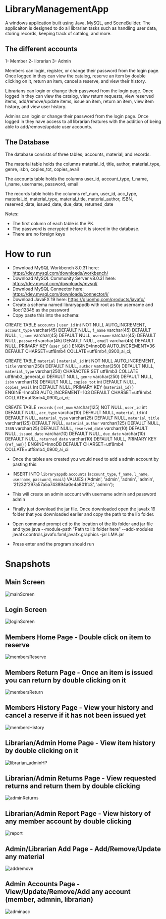 # LibraryManagementApp

A windows application built using Java, MySQL, and SceneBuilder. The applicaiton is designed to do all librarian tasks such as handling user data, storing records, keeping track of catalog, and more.

## The different accounts
1- Member
2- librarian
3- Admin

Members can login, register, or change their password from the login page. Once logged in they can view the catalog, reserve an item by double clicking on it, return an item, cancel a reserve, and view their history.

Librarians can login or change their password from the login page. Once logged in they can view the catalog, view return requests, view reserved items, add/remove/update items, issue an item, return an item, view item history, and view user history. 

Admins can login or change their password from the login page. Once logged in they have access to all librarian features with the addition of being able to add/remove/update user accounts.

## The Database
The database consists of three tables; accounts, material, and records.

The material table holds the columns material_id, title, author, material_type, genre, isbn, copies_tot, copies_avail

The accounts table holds the columns user_id, account_type, f_name, l_name, username, password, email 

The records table holds the columns ref_num, user_id, acc_type, material_id, material_type, material_title, material_author, ISBN, reserved_date, issued_date, due_date, returned_date

Notes:
- The first column of each table is the PK. 
- The password is encrypted before it is stored in the database.
- There are no foreign keys

# How to run
- Download MySQL Workbench 8.0.31 here: https://dev.mysql.com/downloads/workbench/
- Download MySQL Community Server v8.0.31 here: https://dev.mysql.com/downloads/mysql/
- Download MySQL Connector here: https://dev.mysql.com/downloads/connector/j/
- Download JavaFX 19 here: https://gluonhq.com/products/javafx/
- Create a schema named libraryappdb with root as the username and Root12345 as the password
- Copy paste this into the schema:

CREATE TABLE `accounts` (
  `user_id` int NOT NULL AUTO_INCREMENT,
  `account_type` varchar(45) DEFAULT NULL,
  `f_name` varchar(45) DEFAULT NULL,
  `l_name` varchar(45) DEFAULT NULL,
  `username` varchar(45) DEFAULT NULL,
  `password` varchar(45) DEFAULT NULL,
  `email` varchar(45) DEFAULT NULL,
  PRIMARY KEY (`user_id`)
) ENGINE=InnoDB AUTO_INCREMENT=36 DEFAULT CHARSET=utf8mb4 COLLATE=utf8mb4_0900_ai_ci;

CREATE TABLE `material` (
  `material_id` int NOT NULL AUTO_INCREMENT,
  `title` varchar(250) DEFAULT NULL,
  `author` varchar(250) DEFAULT NULL,
  `material_type` varchar(250) CHARACTER SET utf8mb3 COLLATE utf8mb3_general_ci DEFAULT NULL,
  `genre` varchar(250) DEFAULT NULL,
  `isbn` varchar(13) DEFAULT NULL,
  `copies_tot` int DEFAULT NULL,
  `copies_avail` int DEFAULT NULL,
  PRIMARY KEY (`material_id`)
) ENGINE=InnoDB AUTO_INCREMENT=103 DEFAULT CHARSET=utf8mb4 COLLATE=utf8mb4_0900_ai_ci;

CREATE TABLE `records` (
  `ref_num` varchar(125) NOT NULL,
  `user_id` int DEFAULT NULL,
  `acc_type` varchar(10) DEFAULT NULL,
  `material_id` int DEFAULT NULL,
  `material_type` varchar(25) DEFAULT NULL,
  `material_title` varchar(125) DEFAULT NULL,
  `material_author` varchar(125) DEFAULT NULL,
  `ISBN` varchar(25) DEFAULT NULL,
  `reserved_date` varchar(10) DEFAULT NULL,
  `issued_date` varchar(10) DEFAULT NULL,
  `due_date` varchar(10) DEFAULT NULL,
  `returned_date` varchar(10) DEFAULT NULL,
  PRIMARY KEY (`ref_num`)
) ENGINE=InnoDB DEFAULT CHARSET=utf8mb4 COLLATE=utf8mb4_0900_ai_ci

- Once the tables are created you would need to add a admin account by pasting this:
- INSERT INTO `libraryappdb`.`accounts` (`account_type`, `f_name`, `l_name`, `username`, `password`, `email`) VALUES ('Admin', 'admin', 'admin', 'admin', '21232f297a57a5a743894a0e4a801fc3', 'admin');
- This will create an admin account with username admin and password admin

- Finally just download the jar file. Once downloaded open the javafx 19 folder that you downloaded earlier and copy the path to the lib folder.
- Open command prompt cd to the location of the lib folder and jar file and type java --module-path "Path to lib folder here" --add-modules javafx.controls,javafx.fxml,javafx.graphics -jar LMA.jar
- Press enter and the program should run

# Snapshots

## Main Screen
![mainScreen](https://user-images.githubusercontent.com/118571302/203827055-c699c462-d18b-4c59-ae14-62efe94433e3.PNG)

## Login Screen
![loginScreen](https://user-images.githubusercontent.com/118571302/203827099-3ee7e0fb-7384-4db9-93c7-c432cc04d32f.PNG)

## Members Home Page - Double click on item to reserve
![membersReserve](https://user-images.githubusercontent.com/118571302/203827241-231d6532-6ecd-4037-a62b-bb085aff9f0b.PNG)

## Members Return Page - Once an item is issued you can return by double clicking on it 
![membersReturn](https://user-images.githubusercontent.com/118571302/203827331-6889792a-b5e8-449e-8e90-d2d26af19d17.PNG)

## Members History Page - View your history and cancel a reserve if it has not been issued yet
![membersHistory](https://user-images.githubusercontent.com/118571302/203827434-7de81158-f6db-4aba-9b1f-845e3cbd7f79.PNG)

## Librarian/Admin Home Page - View item history by double clicking on it
![librarian_adminHP](https://user-images.githubusercontent.com/118571302/203827550-995e2f34-f049-4a02-935f-e3940fd0ffe4.PNG)

## Librarian/Admin Returns Page - View requested returns and return them by double clicking
![adminReturns](https://user-images.githubusercontent.com/118571302/203827638-b4261a60-b939-4dc5-8e69-fe63a783937a.PNG)

## Librarian/Admin Report Page - View history of any member account by double clicking
![report](https://user-images.githubusercontent.com/118571302/203827750-42951642-c57b-4315-953a-306c91db858f.PNG)

## Admin/Librarian Add Page - Add/Remove/Update any material
![addremove](https://user-images.githubusercontent.com/118571302/203828345-fe88c7af-6431-4bf9-8479-4b64fd431993.PNG)


## Admin Accounts Page - View/Update/Remove/Add any account (member, admnin, librarian)
![adminacc](https://user-images.githubusercontent.com/118571302/203827876-fd5821d0-b407-49be-b5e4-74c1b7cc7778.PNG)











